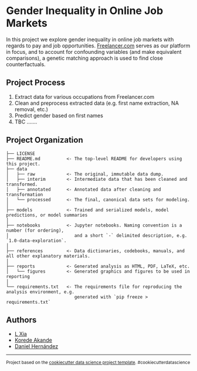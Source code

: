 Gender Inequality in Online Job Markets
==============================

In this project we explore gender inequality in online job markets with regards to pay and job opportunities. [Freelancer.com](https://www.freelancer.com/) serves as our platform in focus, and to account for confounding variables (and make equivalent comparisons), a genetic matching approach is used to find close counterfactuals.


Project Process
------------

1. Extract data for various occupations from Freelancer.com
2. Clean and preprocess extracted data (e.g. first name extraction, NA removal, etc.)
3. Predict gender based on first names
4. TBC .......

Project Organization
------------


    ├── LICENSE
    ├── README.md          <- The top-level README for developers using this project.
    ├── data
    │   ├── raw            <- The original, immutable data dump.
    │   ├── interim        <- Intermediate data that has been cleaned and transformed.
    │   ├── annotated      <- Annotated data after cleaning and transformation
    │   └── processed      <- The final, canonical data sets for modeling.
    │
    ├── models             <- Trained and serialized models, model predictions, or model summaries
    │
    ├── notebooks          <- Jupyter notebooks. Naming convention is a number (for ordering),
    │                         and a short `-` delimited description, e.g. `1.0-data-exploration`.                  
    │
    ├── references         <- Data dictionaries, codebooks, manuals, and all other explanatory materials.
    │
    ├── reports            <- Generated analysis as HTML, PDF, LaTeX, etc.
    │   └── figures        <- Generated graphics and figures to be used in reporting
    │
    └── requirements.txt   <- The requirements file for reproducing the analysis environment, e.g.
                              generated with `pip freeze > requirements.txt`

Authors
------------
- [L Xia](https://github.com/l-xia)
- [Korede Akande](https://github.com/KoredeAkande)
- [Daniel Hernández](https://github.com/DHDaniel)
    


--------

<p><small>Project based on the <a target="_blank" href="https://drivendata.github.io/cookiecutter-data-science/">cookiecutter data science project template</a>. #cookiecutterdatascience</small></p>
